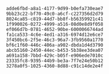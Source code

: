 
                adde6fbd-a8a1-4177-9d99-b0efa730eae7
                9bb23c22-bf70-49c0-a6cf-c227356d2d79
                8024ca85-c819-44d7-bb8f-b56359921c41
                1f990026-0272-4999-a516-08d0e8d9f058
                ef066d7b-0781-4652-90be-6000066744ad
                fa1ca533-4c6e-4ed1-a316-6974d12e6ce7
                3f450bc6-2f5e-46c3-96a7-3fb9560a1770
                bf6c1f60-446c-406a-a902-dbda1d4d3790
                abcb5160-2450-44ec-b453-5b38ee3dea07
                a691a158-7bbd-429c-b05f-e906ede7010c
                23335fc8-9395-44b9-be3a-7f7e24e50b12
                3278a0f5-1025-4360-8d88-c91c14de2e4f
                